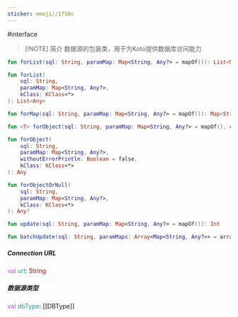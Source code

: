 ```yaml
---
sticker: emoji//1f50c
---
```

#interface

> [!NOTE] 简介
> 数据源的包装类，用于为Koto提供数据库访问能力

```kotlin file:通过传入的sql和Map查询数据列表
fun forList(sql: String, paramMap: Map<String, Any?> = mapOf()): List<Map<String, Any>>  

fun forList(
	sql: String,
	paramMap: Map<String, Any?>,
	kClass: KClass<*>
): List<Any>
```

```kotlin file:通过传入的sql和Map查询行数据
fun forMap(sql: String, paramMap: Map<String, Any?> = mapOf()): Map<String, Any>?  
```

```kotlin file:通过传入的sql和Map查询单行数据(支持类型解析)
fun <T> forObject(sql: String, paramMap: Map<String, Any?> = mapOf(), clazz: Class<T>): T?  

fun forObject(
	sql: String,
	paramMap: Map<String, Any?>,
	withoutErrorPrintln: Boolean = false,
	kClass: KClass<*>
): Any

fun forObjectOrNull(
	sql: String,
	paramMap: Map<String, Any?>,
	kClass: KClass<*>
): Any?
```

```kotlin file:根据传入的sql和Map更新数据行
fun update(sql: String, paramMap: Map<String, Any?> = mapOf()): Int
```

  ```kotlin file:根据传入的sql和Map批量执行更新数据行
fun batchUpdate(sql: String, paramMaps: Array<Map<String, Any?>> = arrayOf()): IntArray 
  ```

##### Connection URL
<span style="color:#c73ef9">val</span> <span style="color:#0ca9ac">url</span>: <span style="color:#c00000">String</span>

##### 数据源类型
<span style="color:#c73ef9">val</span> <span style="color:#0ca9ac">dbType</span>: [[DBType]]